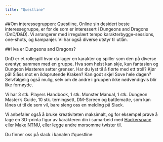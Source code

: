 ```yaml
---
title: "Questline"
---
```


##Om interessegruppen:
Questline, Online sin desidert beste interessegruppe, er for de som er interessert i Dungeons and Dragons (DnD/D&D). Vi arrangerer med irregulært tempo karakterbygge-sessions, one-shots, og kampanjer. Vi har også diverse utstyr til utlån.



##Hva er Dungeons and Dragons?

DnD er et rollespill hvor du lager en karakter og spiller som den på diverse eventyr, sammen med en gruppe. Hva som helst kan skje, kun fantasien og Dungeon Masteren setter grenser. Har du lyst til å flørte med ett troll? Kjør på! Slåss mot en ildsprutende Kraken? Kan godt skje! Sove hele dagen? Selvfølgelig også mulig, selv om de andre i gruppen ikke nødvendigvis blir like fornøyde.

 

Vi har 3 stk. Players Handbook, 1 stk. Monster Manual, 1 stk. Dungeon Master’s Guide, 10 stk. terningsett, DM-Screen og battlematte, som kan lånes ut til de som vil, bare sleng oss en melding på Slack.

 

Vi anbefaler også å bruke kreativiteten maksimalt, og for eksempel prøve å lage en 3D-printa figur av karakteren din i samarbeid med [Hackerspace](https://www.hackerspace-ntnu.no/) eller [Make NTNU](https://makentnu.no/), eller legge andre morsomme twister til.

 

Du finner oss på slack i kanalen #questline